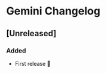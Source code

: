 <!-- Keep a Changelog guide -> https://keepachangelog.com -->

# Gemini Changelog

## [Unreleased]

### Added

- First release 🎉
